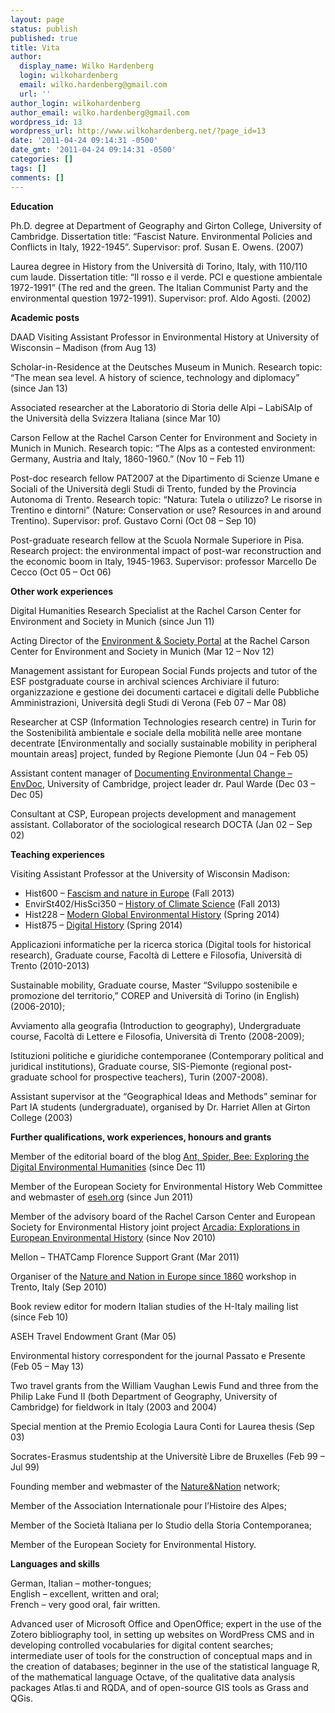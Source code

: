 ```yaml
---
layout: page
status: publish
published: true
title: Vita
author:
  display_name: Wilko Hardenberg
  login: wilkohardenberg
  email: wilko.hardenberg@gmail.com
  url: ''
author_login: wilkohardenberg
author_email: wilko.hardenberg@gmail.com
wordpress_id: 13
wordpress_url: http://www.wilkohardenberg.net/?page_id=13
date: '2011-04-24 09:14:31 -0500'
date_gmt: '2011-04-24 09:14:31 -0500'
categories: []
tags: []
comments: []
---
```

<p><strong>Education</strong></p>
<p>Ph.D. degree at Department of Geography and Girton College, University of Cambridge. Dissertation title: “Fascist Nature. Environmental Policies and Conflicts in Italy, 1922-1945”. Supervisor: prof. Susan E. Owens. (2007)</p>
<p>Laurea degree in History from the Università di Torino, Italy, with 110/110 cum laude. Dissertation title: “Il rosso e il verde. PCI e questione ambientale 1972-1991” (The red and the green. The Italian Communist Party and the environmental question 1972-1991). Supervisor: prof. Aldo Agosti. (2002)</p>
<p><strong>Academic posts</strong></p>
<p>DAAD Visiting Assistant Professor in Environmental History at University of Wisconsin &#8211; Madison (from Aug 13)</p>
<p>Scholar-in-Residence at the Deutsches Museum in Munich. Research topic: &#8220;The mean sea level. A history of science, technology and diplomacy&#8221; (since Jan 13)</p>
<p>Associated researcher at the Laboratorio di Storia delle Alpi – LabiSAlp of the Università della Svizzera Italiana (since Mar 10)</p>
<p>Carson Fellow at the Rachel Carson Center for Environment and Society in Munich in Munich. Research topic: “The Alps as a contested environment: Germany, Austria and Italy, 1860-1960.” (Nov 10 – Feb 11)</p>
<p>Post-doc research fellow PAT2007 at the Dipartimento di Scienze Umane e Sociali of the Università degli Studi di Trento, funded by the Provincia Autonoma di Trento. Research topic: “Natura: Tutela o utilizzo? Le risorse in Trentino e dintorni” (Nature: Conservation or use? Resources in and around Trentino). Supervisor: prof. Gustavo Corni (Oct 08 – Sep 10)</p>
<p>Post-graduate research fellow at the Scuola Normale Superiore in Pisa. Research project:  the environmental impact of post-war reconstruction and the economic boom in Italy, 1945-1963. Supervisor: professor Marcello De Cecco (Oct 05 – Oct 06)</p>
<p><strong>Other work experiences</strong></p>
<p>Digital Humanities Research Specialist at the Rachel Carson Center for Environment and Society in Munich (since Jun 11)</p>
<p>Acting Director of the <a href="http://www.environmentandsociety.org" onclick="javascript:_gaq.push(['_trackEvent','outbound-article','http://www.environmentandsociety.org']);" target="_blank">Environment &amp; Society Portal</a> at the Rachel Carson Center for Environment and Society in Munich (Mar 12 – Nov 12)</p>
<p>Management assistant for European Social Funds projects and tutor of the ESF postgraduate course in archival sciences Archiviare il futuro: organizzazione e gestione dei documenti cartacei e digitali delle Pubbliche Amministrazioni, Università degli Studi di Verona (Feb 07 – Mar 08)</p>
<p>Researcher at CSP (Information Technologies research centre) in Turin for the Sostenibilità ambientale e sociale della mobilità nelle aree montane decentrate [Environmentally and socially sustainable mobility in peripheral mountain areas] project, funded by Regione Piemonte (Jun 04 – Feb 05)</p>
<p>Assistant content manager of <a href="http://www-histecon.kings.cam.ac.uk/envdoc/" onclick="javascript:_gaq.push(['_trackEvent','outbound-article','http://www-histecon.kings.cam.ac.uk']);" target="_blank">Documenting Environmental Change &#8211; EnvDoc</a>, University of Cambridge, project leader dr. Paul Warde (Dec 03 – Dec 05)</p>
<p>Consultant at CSP, European projects development and management assistant. Collaborator of the sociological research DOCTA (Jan 02 – Sep 02)</p>
<p><strong title="Applicazioni informatiche per la ricerca storica (Università di Trento)">Teaching experiences</strong></p>
<p>Visiting Assistant Professor at the University of Wisconsin Madison:</p>
<ul>
<li>Hist600 &#8211; <a title="Fascism and nature in Europe (UW-Madison)" href="http://www.wilkohardenberg.net/teaching/fascism-and-nature-in-europe-uw-madison/" >Fascism and nature in Europe</a> (Fall 2013)</li>
<li>EnvirSt402/HisSci350 &#8211; <a title="History of Climate Science (UW-Madison)" href="http://www.wilkohardenberg.net/teaching/history-of-climate-science-uw-madison/" >History of Climate Science</a> (Fall 2013)</li>
<li>Hist228 &#8211; <a title="Modern Global Environmental History (UW-Madison)" href="http://www.wilkohardenberg.net/teaching/modern-global-environmental-history-uw-madison/" >Modern Global Environmental History</a> (Spring 2014)</li>
<li>Hist875 &#8211; <a title="Digital history (UW-Madison)" href="http://www.wilkohardenberg.net/teaching/digital-history-uw-madison/" >Digital History</a> (Spring 2014)</li>
</ul>
<p>Applicazioni informatiche per la ricerca storica (Digital tools for historical research), Graduate course, Facoltà di Lettere e Filosofia, Università di Trento (2010-2013)</p>
<p>Sustainable mobility, Graduate course, Master “Sviluppo sostenibile e promozione del territorio,” COREP and Università di Torino (in English) (2006-2010);</p>
<p>Avviamento alla geografia (Introduction to geography), Undergraduate course, Facoltà di Lettere e Filosofia, Università di Trento (2008-2009);</p>
<p>Istituzioni politiche e giuridiche contemporanee (Contemporary political and juridical institutions), Graduate course, SIS-Piemonte (regional post-graduate school for prospective teachers), Turin (2007-2008).</p>
<p>Assistant supervisor at the “Geographical Ideas and Methods” seminar for Part IA students (undergraduate), organised by Dr. Harriet Allen at Girton College (2003)</p>
<p><strong>Further qualifications, work experiences, honours and grants</strong></p>
<p>Member of the editorial board of the blog <a href="http://www.antspiderbee.net" onclick="javascript:_gaq.push(['_trackEvent','outbound-article','http://www.antspiderbee.net']);" target="_blank">Ant, Spider, Bee: Exploring the Digital Environmental Humanities</a> (since Dec 11)</p>
<p>Member of the European Society for Environmental History Web Committee and webmaster of <a href="http://www.eseh.org" onclick="javascript:_gaq.push(['_trackEvent','outbound-article','http://www.eseh.org']);" target="_blank">eseh.org</a> (since Jun 2011)</p>
<p>Member of the advisory board of the Rachel Carson Center and European Society for Environmental History joint project <a href="http://www.environmentandsociety.org/arcadia" onclick="javascript:_gaq.push(['_trackEvent','outbound-article','http://www.environmentandsociety.org']);">Arcadia: Explorations in European Environmental History</a> (since Nov 2010)</p>
<p>Mellon &#8211; THATCamp Florence Support Grant (Mar 2011)</p>
<p>Organiser of the <a href="http://www.natureandnation.eu" onclick="javascript:_gaq.push(['_trackEvent','outbound-article','http://www.natureandnation.eu']);" target="_blank">Nature and Nation in Europe since 1860</a> workshop in Trento, Italy (Sep 2010)</p>
<p>Book review editor for modern Italian studies of the H-Italy mailing list (since Feb 10)</p>
<p>ASEH Travel Endowment Grant (Mar 05)</p>
<p>Environmental history correspondent for the journal Passato e Presente (Feb 05 &#8211; May 13)</p>
<p>Two travel grants from the William Vaughan Lewis Fund and three from the Philip Lake Fund II (both Department of Geography, University of Cambridge) for fieldwork in Italy (2003 and 2004)</p>
<p>Special mention at the Premio Ecologia Laura Conti for Laurea thesis (Sep 03)</p>
<p>Socrates-Erasmus studentship at the Universitè Libre de Bruxelles (Feb 99 – Jul 99)</p>
<p>Founding member and webmaster of the <a href="http://www.natureandnation.eu" onclick="javascript:_gaq.push(['_trackEvent','outbound-article','http://www.natureandnation.eu']);" target="_blank">Nature&amp;Nation</a> network;</p>
<p>Member of the Association Internationale pour l&#8217;Histoire des Alpes;</p>
<p>Member of the Società Italiana per lo Studio della Storia Contemporanea;</p>
<p>Member of the European Society for Environmental History.</p>
<p><strong>Languages and skills </strong></p>
<p>German, Italian – mother-tongues;<br />
English – excellent, written and oral;<br />
French – very good oral, fair written.</p>
<p>Advanced user of Microsoft Office and OpenOffice; expert in the use of the Zotero bibliography tool, in setting up websites on WordPress CMS and in developing controlled vocabularies for digital content searches; intermediate user of tools for the construction of conceptual maps and in the creation of databases; beginner in the use of the statistical language R, of the mathematical language Octave, of the qualitative data analysis packages Atlas.ti and RQDA, and of open-source GIS tools as Grass and QGis.</p>

